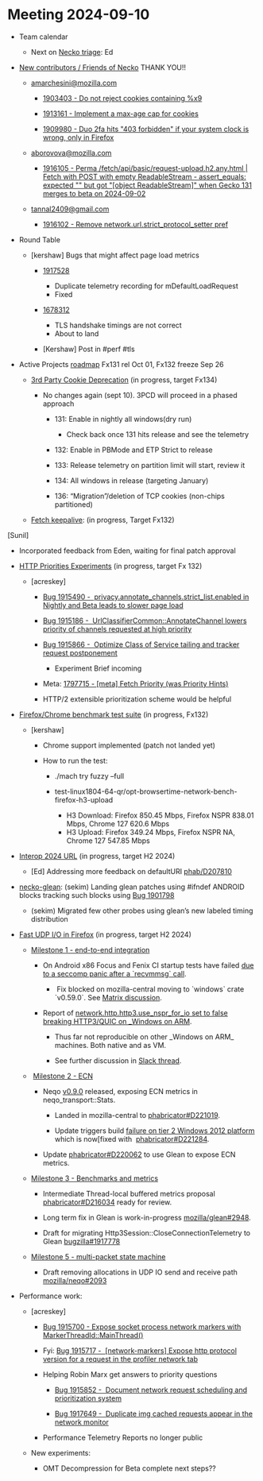 # Meeting 2024-09-10

-   Team calendar
    

    -   Next on [Necko triage](https://github.com/mozilla-necko/triage-list): Ed
    

  

-   [New contributors / Friends of Necko](https://bugzilla.mozilla.org/buglist.cgi?classification=Client%20Software&classification=Developer%20Infrastructure&classification=Components&classification=Server%20Software&classification=Other&v4=smayya%40mozilla.com&o9=equals&n1=1&o10=equals&f1=assigned_to&v3=edgul%40mozilla.com&v7=nobody%40mozilla.org&v9=sekim%40mozilla.com&o4=equals&bug_status=RESOLVED&bug_status=VERIFIED&bug_status=CLOSED&n5=1&n6=1&f2=assigned_to&priority=P1&priority=P2&priority=P3&priority=P4&priority=P5&priority=--&f8=assigned_to&v10=mail%40max-inden.de&f6=assigned_to&resolution=---&resolution=FIXED&resolution=INVALID&resolution=WONTFIX&resolution=INACTIVE&resolution=DUPLICATE&resolution=WORKSFORME&resolution=INCOMPLETE&resolution=SUPPORT&resolution=EXPIRED&resolution=MOVED&f5=assigned_to&bug_type=defect&bug_type=enhancement&bug_type=task&chfieldfrom=2024-09-03&n8=1&n2=1&o7=equals&o3=equals&v2=kershaw%40mozilla.com&product=Core&v8=wptsync%40mozilla.bugs&f10=assigned_to&f9=assigned_to&n10=1&query_format=advanced&v6=rjesup%40jesup.org&v5=acreskey%40mozilla.com&o1=equals&n9=1&o8=equals&list_id=17211902&n7=1&n3=1&o2=equals&f4=assigned_to&component=DOM%3A%20Networking&component=Networking&component=Networking%3A%20Cache&component=Networking%3A%20Cookies&component=Networking%3A%20DNS&component=Networking%3A%20File&component=Networking%3A%20HTTP&component=Networking%3A%20JAR&component=Networking%3A%20Proxy&component=Networking%3A%20WebSockets&f3=assigned_to&f7=assigned_to&chfield=cf_last_resolved&v1=valentin.gosu%40gmail.com&o5=equals&o6=equals&n4=1) THANK YOU!!
    

  

    -   [amarchesini@mozilla.com](mailto:amarchesini@mozilla.com)
        
    
        -   [1903403 - Do not reject cookies containing %x9](https://bugzilla.mozilla.org/show_bug.cgi?id=1903403)
        
        -   [1913161 - Implement a max-age cap for cookies](https://bugzilla.mozilla.org/show_bug.cgi?id=1913161)
        
        -   [1909980 - Duo 2fa hits "403 forbidden" if your system clock is wrong, only in Firefox](https://bugzilla.mozilla.org/show_bug.cgi?id=1909980)
        
    
    -   [aborovova@mozilla.com](mailto:aborovova@mozilla.com)
        
    
        -   [1916105 - Perma /fetch/api/basic/request-upload.h2.any.html | Fetch with POST with empty ReadableStream - assert\_equals: expected "" but got "\[object ReadableStream\]" when Gecko 131 merges to beta on 2024-09-02](https://bugzilla.mozilla.org/show_bug.cgi?id=1916105)
        
    
    -   [tannal2409@gmail.com](mailto:tannal2409@gmail.com)
        
    
        -   [1916102 - Remove network.url.strict\_protocol\_setter pref](https://bugzilla.mozilla.org/show_bug.cgi?id=1916102)
    

  

-   Round Table
    
    -   \[kershaw\] Bugs that might affect page load metrics
        - [1917528](https://bugzilla.mozilla.org/show_bug.cgi?id=1917528)
            - Duplicate telemetry recording for mDefaultLoadRequest
            - Fixed
        - [1678312](https://bugzilla.mozilla.org/show_bug.cgi?id=1678312)
            - TLS handshake timings are not correct
            - About to land

        -   \[Kershaw\] Post in #perf #tls
    

-   Active Projects [roadmap](https://mozilla-hub.atlassian.net/jira/plans/71/scenarios/71?vid=300#plan/backlog) Fx131 rel Oct 01, Fx132 freeze Sep 26
    

    -   [3rd Party Cookie Deprecation](https://mozilla-hub.atlassian.net/browse/FFXP-2237) (in progress, target Fx134)
    

        -   No changes again (sept 10). 3PCD will proceed in a phased approach
    

            -   131: Enable in nightly all windows(dry run)
    

                -   Check back once 131 hits release and see the telemetry
    

            -   132: Enable in PBMode and ETP Strict to release
    
            -   133: Release telemetry on partition limit will start, review it
    
            -   134: All windows in release (targeting January)
    
            -   136: “Migration”/deletion of TCP cookies (non-chips partitioned)
    

    -   [Fetch keepalive](https://mozilla-hub.atlassian.net/browse/FFXP-2596): (in progress, Target Fx132) 
    

\[Sunil\]

-   Incorporated feedback from Eden, waiting for final patch approval
    

-   [HTTP Priorities Experiments](https://mozilla-hub.atlassian.net/browse/FFXP-2070) (in progress, target Fx 132)
    

    -   \[acreskey\]
    

        -   [Bug 1915490 -  privacy.annotate\_channels.strict\_list.enabled in Nightly and Beta leads to slower page load](https://bugzilla.mozilla.org/show_bug.cgi?id=1915490)
    
        -   [Bug 1915186 -  UrlClassifierCommon::AnnotateChannel lowers priority of channels requested at high priority](https://bugzilla.mozilla.org/show_bug.cgi?id=1915186)
    
        -   [Bug 1915866 -  Optimize Class of Service tailing and tracker request postponement](https://bugzilla.mozilla.org/show_bug.cgi?id=1915866)
    

            -   Experiment Brief incoming
    

        -   Meta: [1797715 - \[meta\] Fetch Priority (was Priority Hints)](https://bugzilla.mozilla.org/show_bug.cgi?id=1797715#c8)
    
        -   HTTP/2 extensible prioritization scheme would be helpful
    

-   [Firefox/Chrome benchmark test suite](https://mozilla-hub.atlassian.net/browse/FFXP-2784) (in progress, Fx132)
    

    -   \[kershaw\]
    

        -   Chrome support implemented (patch not landed yet)
    
        -   How to run the test:
    

            -   ./mach try fuzzy –full
    
            -   test-linux1804-64-qr/opt-browsertime-network-bench-firefox-h3-upload
                - H3 Download: Firefox 850.45 Mbps, Firefox NSPR 838.01 Mbps, Chrome 127 620.6 Mbps
                - H3 Upload: Firefox 349.24 Mbps, Firefox NSPR NA, Chrome 127 547.85 Mbps
    

-   [Interop 2024 URL](https://mozilla-hub.atlassian.net/browse/FFXP-2202) (in progress, target H2 2024)
    

    -   \[Ed\] Addressing more feedback on defaultURI [phab/D207810](http://phabricator.services.mozilla.com/D207810)  
    

-   [necko-glean](https://bugzilla.mozilla.org/show_bug.cgi?id=1854569): (sekim) Landing glean patches using #ifndef ANDROID blocks tracking such blocks using [Bug 1901798](https://bugzilla.mozilla.org/show_bug.cgi?id=1901798)  
    

    -   (sekim) Migrated few other probes using glean’s new labeled timing distribution
    

-   [Fast UDP I/O in Firefox](https://mozilla-hub.atlassian.net/browse/FFXP-2862) (in progress, target H2 2024)
    

    -   [Milestone 1 - end-to-end integration](https://bugzilla.mozilla.org/show_bug.cgi?id=1901295)
    

        -   On Android x86 Focus and Fenix CI startup tests have failed [due to a seccomp panic after a \`recvmmsg\` call](https://bugzilla.mozilla.org/show_bug.cgi?id=1910594).
    

            -    Fix blocked on mozilla-central moving to \`windows\` crate \`v0.59.0\`. See [Matrix discussion](https://matrix.to/#/!OYZMPVBAZnIpKdnqHG:mozilla.org/$dytLNfz94wPzYCs__CnIjD3bXsyd4u-FfeZm1lE2gtg?via=mozilla.org&via=matrix.org&via=seirdy.one).
    

        -   Report of [network.http.http3.use\_nspr\_for\_io set to false breaking HTTP3/QUIC on \_Windows on ARM](https://bugzilla.mozilla.org/show_bug.cgi?id=1916558).
    

            -   Thus far not reproducible on other \_Windows on ARM\_ machines. Both native and as VM.
    
            -   See further discussion in [Slack thread](https://mozilla.slack.com/archives/C4D3JFF26/p1725626573274129).
    

    -    [Milestone 2 - ECN](https://bugzilla.mozilla.org/show_bug.cgi?id=1902065)
    

        -   Neqo [v0.9.0](https://github.com/mozilla/neqo/pull/2082) released, exposing ECN metrics in neqo\_transport::Stats.
    

            -   Landed in mozilla-central to [phabricator#D221019](https://phabricator.services.mozilla.com/D221019).
    
            -   Update triggers build [failure on tier 2 Windows 2012 platform](https://bugzilla.mozilla.org/show_bug.cgi?id=1916939) which is now\[fixed with  [phabricator#D221284](https://phabricator.services.mozilla.com/D221284).
    

        -   Update [phabricator#D220062](https://phabricator.services.mozilla.com/D220062) to use Glean to expose ECN metrics.
    

    -   [Milestone 3 - Benchmarks and metrics](https://bugzilla.mozilla.org/show_bug.cgi?id=1902066)
    

        -   Intermediate Thread-local buffered metrics proposal [phabricator#D216034](https://phabricator.services.mozilla.com/D216034) ready for review.
    
        -   Long term fix in Glean is work-in-progress [mozilla/glean#2948](https://github.com/mozilla/glean/pull/2948/).
    
        -   Draft for migrating Http3Session::CloseConnectionTelemetry to Glean [bugzilla#1917778](https://bugzilla.mozilla.org/show_bug.cgi?id=1917778)
    

    -   [Milestone 5 - multi-packet state machine](https://bugzilla.mozilla.org/show_bug.cgi?id=1902070)
    

        -   Draft removing allocations in UDP IO send and receive path [mozilla/neqo#2093](https://github.com/mozilla/neqo/pull/2093)
    

-   Performance work: 
    

    -   \[acreskey\] 
    

        -   [Bug 1915700 - Expose socket process network markers with MarkerThreadId::MainThread()](https://bugzilla.mozilla.org/show_bug.cgi?id=1915700)
    
        -   Fyi: [Bug 1915717 -  \[network-markers\] Expose http protocol version for a request in the profiler network tab](https://bugzilla.mozilla.org/show_bug.cgi?id=1915717)
    
        -   Helping Robin Marx get answers to priority questions
    

            -   [Bug 1915852 -  Document network request scheduling and prioritization system](https://bugzilla.mozilla.org/show_bug.cgi?id=1915852)
    
            -   [Bug 1917649 -  Duplicate img cached requests appear in the network monitor](https://bugzilla.mozilla.org/show_bug.cgi?id=1917649)
    

        -   Performance Telemetry Reports no longer public
    

    -   New experiments:
    

        -   OMT Decompression for Beta complete next steps??
